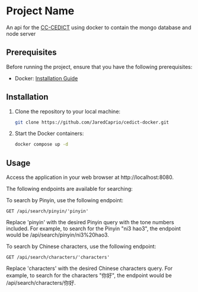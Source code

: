 # Project Name

An api for the [CC-CEDICT](https://www.mdbg.net/chinese/dictionary?page=cedict) using docker to contain the mongo database and node server

## Prerequisites

Before running the project, ensure that you have the following prerequisites:

- Docker: [Installation Guide](https://docs.docker.com/get-docker/)

## Installation

1. Clone the repository to your local machine:

   ```bash
   git clone https://github.com/JaredCaprio/cedict-docker.git

   ```

2. Start the Docker containers:
   ```bash
   docker compose up -d
   ```

## Usage

Access the application in your web browser at http://localhost:8080.

The following endpoints are available for searching:

To search by Pinyin, use the following endpoint:

`GET /api/search/pinyin/'pinyin'`

Replace 'pinyin' with the desired Pinyin query with the tone numbers included. For example, to search for the Pinyin "ni3 hao3", the endpoint would be /api/search/pinyin/ni3%20hao3.

To search by Chinese characters, use the following endpoint:

`GET /api/search/characters/'characters'`

Replace 'characters' with the desired Chinese characters query. For example, to search for the characters "你好", the endpoint would be /api/search/characters/你好.
